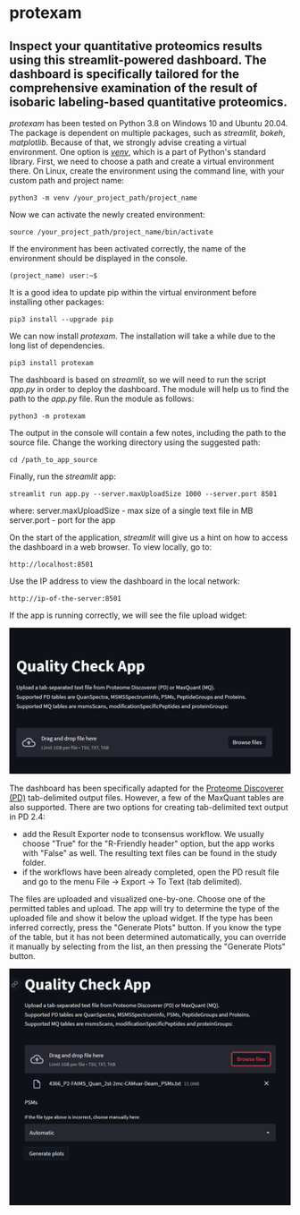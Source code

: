 # protexam
## Inspect your quantitative proteomics results using this streamlit-powered dashboard. The dashboard is specifically tailored for the comprehensive examination of the result of isobaric labeling-based quantitative proteomics.

*protexam* has been tested on Python 3.8 on Windows 10 and Ubuntu 20.04.
The package is dependent on multiple packages, such as *streamlit*, *bokeh*, *matplotlib*. Because of that, we strongly advise creating a virtual environment. One option is [*venv*](https://packaging.python.org/en/latest/guides/installing-using-pip-and-virtual-environments), which is a part of Python's standard library. First, we need to choose a path and create a virtual environment there. On Linux, create the environment using the command line, with your custom path and project name:


```
python3 -m venv /your_project_path/project_name
```

Now we can activate the newly created environment:

```
source /your_project_path/project_name/bin/activate
```

If the environment has been activated correctly, the name of the environment should be displayed in the console.

```
(project_name) user:~$
```

It is a good idea to update pip within the virtual environment before installing other packages:

```
pip3 install --upgrade pip
```

We can now install *protexam*. The installation will take a while due to the long list of dependencies.

```
pip3 install protexam
```

The dashboard is based on *streamlit*, so we will need to run the script *app.py* in order to deploy the dashboard. The module will help us to find the path to the *app.py* file. Run the module as follows:

```
python3 -m protexam
```

The output in the console will contain a few notes, including the path to the source file. Change the working directory using the suggested path:

```
cd /path_to_app_source
```

Finally, run the *streamlit* app:

```
streamlit run app.py --server.maxUploadSize 1000 --server.port 8501
```

where:
    server.maxUploadSize - max size of a single text file in MB
    server.port - port for the app

On the start of the application, *streamlit* will give us a hint on how to access the dashboard in a web browser. To view locally, go to:
```
http://localhost:8501
```

Use the IP address to view the dashboard in the local network:
```
http://ip-of-the-server:8501
```
If the app is running correctly, we will see the file upload widget:

![Default view with the upload widget](img/app_screenshot_01.png)

The dashboard has been specifically adapted for the [Proteome Discoverer (PD)](https://www.thermofisher.com/se/en/home/industrial/mass-spectrometry/liquid-chromatography-mass-spectrometry-lc-ms/lc-ms-software/multi-omics-data-analysis/proteome-discoverer-software.html) tab-delimited output files. However, a few of the MaxQuant tables are also supported. There are two options for creating tab-delimited text output in PD 2.4:
* add the Result Exporter node to tconsensus workflow. We usually choose "True" for the "R-Friendly header" option, but the app works with "False" as well. The resulting text files can be found in the study folder.
* if the workflows have been already completed, open the PD result file and go to the menu File -> Export -> To Text (tab delimited).

The files are uploaded and visualized one-by-one. Choose one of the permitted tables and upload. The app will try to determine the type of the uploaded file and show it below the upload widget. If the type has been inferred correctly, press the "Generate Plots" button. If you know the type of the table, but it has not been determined automatically, you can override it manually by selecting from the list, an then pressing the "Generate Plots" button.

![The uploaded file has been recognized](img/app_screenshot_02.png)
